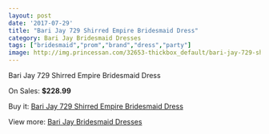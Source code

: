```yaml
---
layout: post
date: '2017-07-29'
title: "Bari Jay 729 Shirred Empire Bridesmaid Dress"
category: Bari Jay Bridesmaid Dresses
tags: ["bridesmaid","prom","brand","dress","party"]
image: http://img.princessan.com/32653-thickbox_default/bari-jay-729-shirred-empire-bridesmaid-dress.jpg
---
```

Bari Jay 729 Shirred Empire Bridesmaid Dress

On Sales: **$228.99**
<a href="https://www.princessan.com/en/14999-bari-jay-729-shirred-empire-bridesmaid-dress.html"><amp-img layout="responsive" width="600" height="600" src="//img.princessan.com/32653-thickbox_default/bari-jay-729-shirred-empire-bridesmaid-dress.jpg" alt="Bari Jay 729 Shirred Empire Bridesmaid Dress 0" /></a>

Buy it: [Bari Jay 729 Shirred Empire Bridesmaid Dress](https://www.princessan.com/en/14999-bari-jay-729-shirred-empire-bridesmaid-dress.html "Bari Jay 729 Shirred Empire Bridesmaid Dress")

View more: [Bari Jay Bridesmaid Dresses](https://www.princessan.com/en/109- "Bari Jay Bridesmaid Dresses")